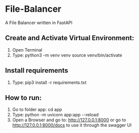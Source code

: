 # File-Balancer
A File Balancer written in FastAPI

## Create and Activate Virtual Environment:
1. Open Terminal
2. Type:
  python3 -m venv venv
  source venv/bin/activate

## Install requirements
1. Type:
  pip3 install -r requirements.txt

## How to run:

1. Go to folder app:
  cd app
2. Type:
  python -m uvicorn app:app --reload
3. Open a Browser and go to:
  http://127.0.0.1:8000 or go to http://127.0.0.1:8000/docs to use it through the swagger UI
  
